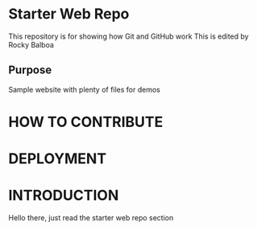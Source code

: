 # Starter Web Repo

This repository is for showing how Git and GitHub work
This is edited by Rocky Balboa

## Purpose

Sample website with plenty of files for demos

# HOW TO CONTRIBUTE

# DEPLOYMENT

# INTRODUCTION
Hello there, just read the starter web repo section